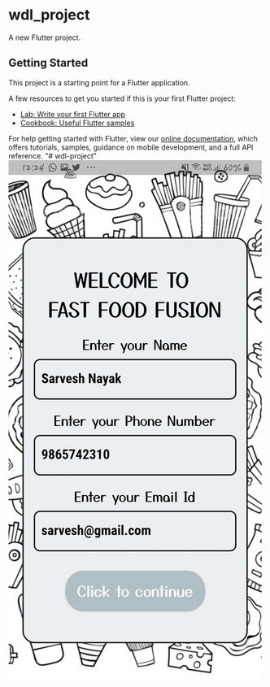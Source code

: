 # wdl_project

A new Flutter project.

## Getting Started

This project is a starting point for a Flutter application.

A few resources to get you started if this is your first Flutter project:

- [Lab: Write your first Flutter app](https://flutter.dev/docs/get-started/codelab)
- [Cookbook: Useful Flutter samples](https://flutter.dev/docs/cookbook)

For help getting started with Flutter, view our
[online documentation](https://flutter.dev/docs), which offers tutorials,
samples, guidance on mobile development, and a full API reference.
"# wdl-project" 
![name-of-you-image](https://github.com/SarveshNayak/Online-FastFood-Delivery-App/blob/main/images/Registration.jpg?raw=true)

